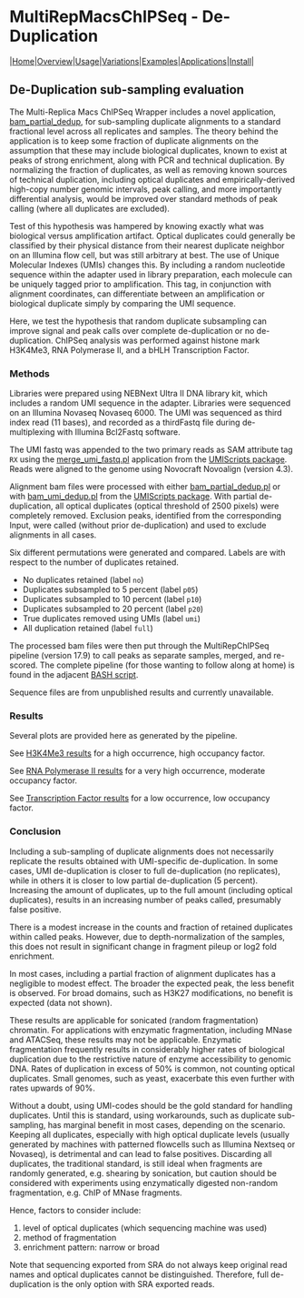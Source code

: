 # MultiRepMacsChIPSeq - De-Duplication

|[Home](../Readme.md)|[Overview](../Overview.md)|[Usage](../Usage.md)|[Variations](../Variations.md)|[Examples](../Examples.md)|[Applications](../applications.md)|[Install](../Install.md)|

## De-Duplication sub-sampling evaluation

The Multi-Replica Macs ChIPSeq Wrapper includes a novel application,
[bam_partial_dedup](applications/bam_partial_dedup.md), for sub-sampling
duplicate alignments to a standard fractional level across all replicates and
samples. The theory behind the application is to keep some fraction of duplicate
alignments on the assumption that these may include biological duplicates, known to
exist at peaks of strong enrichment, along with PCR and technical duplication. By
normalizing the fraction of duplicates, as well as removing known sources of
technical duplication, including optical duplicates and empirically-derived high-copy
number genomic intervals, peak calling, and more importantly differential analysis,
would be improved over standard methods of peak calling (where all duplicates are
excluded).

Test of this hypothesis was hampered by knowing exactly what was biological versus
amplification artifact. Optical duplicates could generally be classified by their
physical distance from their nearest duplicate neighbor on an Illumina flow cell, but
was still arbitrary at best. The use of Unique Molecular Indexes (UMIs) changes this.
By including a random nucleotide sequence within the adapter used in library
preparation, each molecule can be uniquely tagged prior to amplification. This tag,
in conjunction with alignment coordinates, can differentiate between an amplification
or biological duplicate simply by comparing the UMI sequence.

Here, we test the hypothesis that random duplicate subsampling can improve signal and
peak calls over complete de-duplication or no de-duplication. ChIPSeq analysis was
performed against histone mark H3K4Me3, RNA Polymerase II, and a bHLH Transcription
Factor. 


### Methods

Libraries were prepared using NEBNext Ultra II DNA library kit, which includes a
random UMI sequence in the adapter. Libraries were sequenced on an Illumina Novaseq
Novaseq 6000. The UMI was sequenced as third index read (11 bases), and recorded as
a thirdFastq file during de-multiplexing with Illumina Bcl2Fastq software.

The UMI fastq was appended to the two primary reads as SAM attribute tag `RX` using
the
[merge_umi_fastq.pl](https://huntsmancancerinstitute.github.io/UMIScripts/apps/merge_umi_fastq.html)
application from the
[UMIScripts package](https://huntsmancancerinstitute.github.io/UMIScripts).
Reads were aligned to the genome using Novocraft Novoalign (version 4.3).

Alignment bam files were processed with either
[bam_partial_dedup.pl](../applications/bam_partial_dedup) or with
[bam_umi_dedup.pl](https://huntsmancancerinstitute.github.io/UMIScripts/apps/bam_umi_dedup.html)
from the [UMIScripts package](https://huntsmancancerinstitute.github.io/UMIScripts/).
With partial de-duplication, all optical duplicates (optical threshold of 2500
pixels) were completely removed. Exclusion peaks, identified from the corresponding
Input, were called (without prior de-duplication) and used to exclude alignments in
all cases.

Six different permutations were generated and compared. Labels are with respect to
the number of duplicates retained.

- No duplicates retained (label `no`)
- Duplicates subsampled to 5 percent (label `p05`)
- Duplicates subsampled to 10 percent (label `p10`)
- Duplicates subsampled to 20 percent (label `p20`)
- True duplicates removed using UMIs (label `umi`)
- All duplication retained (label `full`)

The processed bam files were then put through the MultiRepChIPSeq pipeline (version
17.9) to call peaks as separate samples, merged, and re-scored. The complete pipeline
(for those wanting to follow along at home) is found in the adjacent [BASH
script](https://github.com/HuntsmanCancerInstitute/MultiRepMacsChIPSeq/blob/master/docs/DeDuplicationEvaluation/duplication_comparison_cmd.sh). 

Sequence files are from unpublished results and currently unavailable.


### Results

Several plots are provided here as generated by the pipeline.

See [H3K4Me3 results](H3K4Me3_results.md) for a high
occurrence, high occupancy factor.

See [RNA Polymerase II results](RNAPol2_results.md) for a
very high occurrence, moderate occupancy factor.

See [Transcription Factor results](TF_results.md) for a low
occurrence, low occupancy factor.


### Conclusion

Including a sub-sampling of duplicate alignments does not necessarily replicate the
results obtained with UMI-specific de-duplication. In some cases, UMI de-duplication
is closer to full de-duplication (no replicates), while in others it is closer to low
partial de-duplication (5 percent). Increasing the amount of duplicates, up to the
full amount (including optical duplicates), results in an increasing number of peaks
called, presumably false positive.

There is a modest increase in the counts and fraction of retained duplicates within
called peaks. However, due to depth-normalization of the samples, this does not
result in significant change in fragment pileup or log2 fold enrichment.

In most cases, including a partial fraction of alignment duplicates has a negligible
to modest effect. The broader the expected peak, the less benefit is observed. For
broad domains, such as H3K27 modifications, no benefit is expected (data not shown).

These results are applicable for sonicated (random fragmentation) chromatin. For
applications with enzymatic fragmentation, including MNase and ATACSeq, these results
may not be applicable. Enzymatic fragmentation frequently results in considerably
higher rates of biological duplication due to the restrictive nature of enzyme
accessibility to genomic DNA. Rates of duplication in excess of 50% is common, not
counting optical duplicates. Small genomes, such as yeast, exacerbate this even
further with rates upwards of 90%. 

Without a doubt, using UMI-codes should be the gold standard for handling duplicates.
Until this is standard, using workarounds, such as duplicate sub-sampling, has
marginal benefit in most cases, depending on the scenario. Keeping all
duplicates, especially with high optical duplicate levels (usually generated by
machines with patterned flowcells such as Illumina Nextseq or Novaseq), is
detrimental and can lead to false positives. Discarding all duplicates, the
traditional standard, is still ideal when fragments are randomly generated, e.g.
shearing by sonication, but caution should be considered with experiments using
enzymatically digested non-random fragmentation, e.g. ChIP of MNase fragments. 

Hence, factors to consider include:

1. level of optical duplicates (which sequencing machine was used)
2. method of fragmentation
3. enrichment pattern: narrow or broad

Note that sequencing exported from SRA do not always keep original read names and
optical duplicates cannot be distinguished. Therefore, full de-duplication is the only 
option with SRA exported reads.


